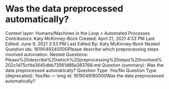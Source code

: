 # Was the data preprocessed automatically?

Context layer: Humans/Machines in the Loop > Automated Processes
Contributors: Katy McKinney-Bock
Created: April 21, 2021 4:53 PM
Last Edited: June 9, 2021 3:53 PM
Last Edited By: Katy McKinney-Bock
Nested Question ids: 1619049240000Please describe which preprocessing steps involved automation.
Nested Questions: Please%20describe%20which%20preprocessing%20steps%20involved%202c1d75cfda3645dbb73561d86a383768.md
Question (summary): Was the data preprocessed automatically?
Question Type: Yes/No
Question Type (deprecated): Yes/No — long
id: 1619049180000Was the data preprocessed automatically?